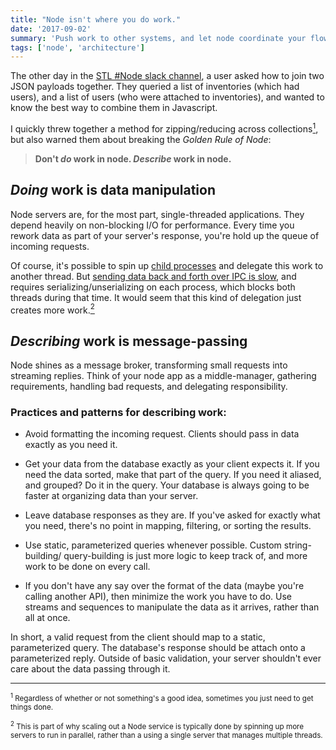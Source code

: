 ```yaml
---
title: "Node isn't where you do work."
date: '2017-09-02'
summary: 'Push work to other systems, and let node coordinate your flow.'
tags: ['node', 'architecture']
---
```


The other day in the [STL #Node slack channel](https://stl-tech.slack.com/messages/C0VTQRYEA/), a user
asked how to join two JSON payloads together. They queried a list of inventories (which had
users), and a list of users (who were attached to inventories), and wanted
to know the best way to combine them in Javascript.

I quickly threw together a method for zipping/reducing across collections<a href="#1"><sup>1</sup></a>, but
also warned them about breaking the _Golden Rule of Node_:

> **Don't _do_ work in node. _Describe_ work in node.**

## _Doing_ work is data manipulation

Node servers are, for the most part, single-threaded applications. They
depend heavily on non-blocking I/O for performance. Every time you rework data
as part of your server's response, you're hold up the queue of incoming requests.

Of course, it's possible to spin up [child processes](https://nodejs.org/api/child_process.html)
and delegate this work to another thread. But [sending data back and forth over IPC is slow](https://github.com/nodejs/node/issues/3145),
and requires serializing/unserializing on each process, which blocks both threads
during that time. It would seem that this kind of delegation just
creates more work.<a href="#2"><sup>2</sup></a>

## _Describing_ work is message-passing

Node shines as a message broker, transforming small requests into streaming
replies. Think of your node app as a middle-manager, gathering requirements,
handling bad requests, and delegating responsibility.

### Practices and patterns for describing work:

- Avoid formatting the incoming request. Clients should pass in data exactly as
  you need it.

- Get your data from the database exactly as your client expects it.
  If you need the data sorted, make that part of the query. If you need it
  aliased, and grouped? Do it in the query. Your database is always going to be
  faster at organizing data than your server.

- Leave database responses as they are. If you've asked for exactly what you
  need, there's no point in mapping, filtering, or sorting the results.

- Use static, parameterized queries whenever possible. Custom string-building/
  query-building is just more logic to keep track of, and more work to be done
  on every call.

- If you don't have any say over the format of the data (maybe you're
  calling another API), then minimize the work you have to do. Use streams and
  sequences to manipulate the data as it arrives, rather than all at once.

In short, a valid request from the client should map to a static, parameterized
query. The database's response should be attach onto a parameterized reply.
Outside of basic validation, your server shouldn't ever care about the
data passing through it.

---

<small>
<a id="1"></a>
<sup>1</sup> Regardless of whether or not something's a good idea, sometimes
you just need to get things done.

<a id="2"></a>
<sup>2</sup> This is part of why scaling out a Node service is typically done
by spinning up more servers to run in parallel, rather than a using a single
server that manages multiple threads.
</small>
